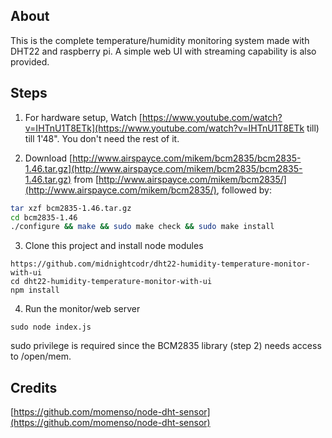 ## About
This is the complete temperature/humidity monitoring system made with DHT22 and raspberry pi. A simple web UI with streaming capability is also provided.

## Steps
1. For hardware setup, Watch [https://www.youtube.com/watch?v=IHTnU1T8ETk](https://www.youtube.com/watch?v=IHTnU1T8ETk till) till 1'48". You don't need the rest of it.


2. Download [http://www.airspayce.com/mikem/bcm2835/bcm2835-1.46.tar.gz](http://www.airspayce.com/mikem/bcm2835/bcm2835-1.46.tar.gz) from [http://www.airspayce.com/mikem/bcm2835/](http://www.airspayce.com/mikem/bcm2835/), followed by:
```bash
tar xzf bcm2835-1.46.tar.gz
cd bcm2835-1.46
./configure && make && sudo make check && sudo make install
```

3. Clone this project and install node modules
```
https://github.com/midnightcodr/dht22-humidity-temperature-monitor-with-ui
cd dht22-humidity-temperature-monitor-with-ui
npm install
```

4. Run the monitor/web server
```
sudo node index.js
```
sudo privilege is required since the BCM2835 library (step 2) needs access to /open/mem.


## Credits
[https://github.com/momenso/node-dht-sensor](https://github.com/momenso/node-dht-sensor)
